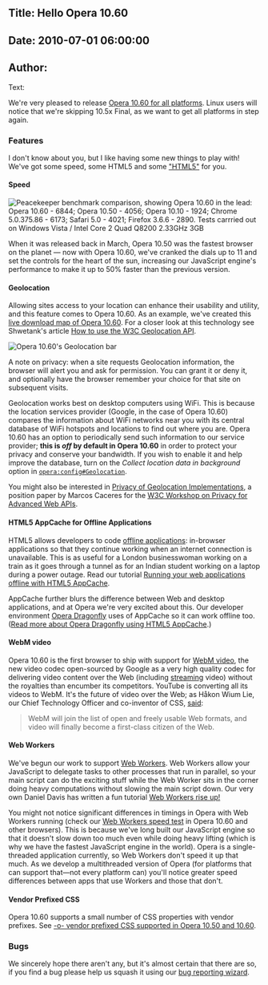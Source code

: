 Title: Hello Opera 10.60
----
Date: 2010-07-01 06:00:00
----
Author: 
----
Text:

<p>We&#39;re very pleased to release <a href="http://www.opera.com/desktop/">Opera 10.60 for all platforms</a>. Linux users will notice that we&#39;re skipping 10.5x Final, as we want to get all platforms in step again.</p>

<h3>Features</h3>

<p>I don&#39;t know about you, but I like having some new things to play with! We&#39;ve got some speed, some HTML5 and some <a href="http://www.isgeolocationpartofhtml5.com/" target="_blank">&quot;HTML5&quot;</a> for you.</p>

<h4>Speed</h4>

<p><img src="http://forum-test.oslo.osa/kirby/content/blog/141-hello-opera-1060/opera10.60-peacekeeper3.png" alt="Peacekeeper benchmark comparison, showing Opera 10.60 in the lead: Opera 10.60 - 6844; Opera 10.50 - 4056; Opera 10.10 - 1924; Chrome 5.0.375.86 - 6173; Safari 5.0 - 4021; Firefox 3.6.6 - 2890. Tests carrried out on Windows Vista / Intel Core 2 Quad Q8200 2.33GHz 3GB" /></p>

<p>When it was released back in March, Opera 10.50 was the fastest browser on the planet — now with Opera 10.60, we&#39;ve cranked the dials up to 11 and set the controls for the heart of the sun, increasing our JavaScript engine&#39;s performance to make it up to 50% faster than the previous version.</p>


<h4>Geolocation</h4>
<p>Allowing sites access to your location can enhance their usability and utility, and this feature comes to Opera 10.60. As an example, we&#39;ve created this <a href="http://www.opera.com/livemap/">live download map of Opera 10.60</a>. For a closer look at this technology see Shwetank&#39;s article <a href="http://dev.opera.com/articles/view/how-to-use-the-w3c-geolocation-api/">How to use the W3C Geolocation API</a>.</p>


<img src="http://forum-test.oslo.osa/kirby/content/blog/141-hello-opera-1060/geolocationbar.png" alt="Opera 10.60&#39;s Geolocation bar" />

<p>A note on privacy: when a site requests Geolocation information, the browser will alert you and ask for permission. You can grant it or deny it, and optionally have the browser remember your choice for that site on subsequent visits.</p>


<p>Geolocation works best on desktop computers using WiFi. This is because the location services provider (Google, in the case of Opera 10.60) compares the information about WiFi networks near you with its central database of WiFi hotspots and locations to find out where you are. Opera 10.60 has an option to periodically send such information to our service provider; <strong>this is <em>off</em> by default in Opera 10.60</strong> in order to protect your privacy and conserve your bandwidth. If you wish to enable it and help improve the database, turn on the <cite>Collect location data in background</cite> option in <a href="opera:config#Geolocation"><code>opera:config#Geolocation</code></a>.</p>

<p>You might also be interested in <a href="http://datadriven.com.au/2010/06/privacy-of-geolocation-implementations/">Privacy of Geolocation Implementations</a>, a position paper by Marcos Caceres for the <a href="http://www.w3.org/2010/api-privacy-ws/">W3C Workshop on Privacy for Advanced Web APIs</a>.</p>


<h4>HTML5 AppCache for Offline Applications</h4>
<p>HTML5 allows developers to code <a href="http://dev.w3.org/html5/spec/offline.html#">offline applications</a>: in-browser applications so that they continue working when an internet connection is unavailable. This is as useful for a London businesswoman working on a train as it goes through a tunnel as for an Indian student working on a laptop during  a power outage. Read our tutorial <a href="http://dev.opera.com/articles/view/html5-offline-applications/"> Running your web applications offline with HTML5 AppCache</a>.</p>


<p>AppCache further blurs the difference between Web and desktop applications, and at Opera we&#39;re very excited about this. Our developer environment <a href="http://www.opera.com/dragonfly/">Opera Dragonfly</a> uses of AppCache so it can work offline too. (<a href="http://my.opera.com/dragonfly/blog/2010/07/01/opera-dragonfly-updated-for-opera-10-60">Read more about Opera Dragonfly using HTML5 AppCache</a>.)</p>


<h4>WebM video</h4>
<p>Opera 10.60 is the first browser to ship with support for <a href="http://www.webmproject.org/about/">WebM video</a>, the new video codec open-sourced by Google as a very high quality codec for delivering video content over the Web (including <a href="http://zaheer.merali.org/articles/2010/06/02/webm-and-vp8-streaming-live-from-flumotion/" target="_blank">streaming</a> video) without the royalties than encumber its competitors. YouTube is converting all its videos to WebM. It&#39;s the future of video over the Web; as Håkon Wium Lie, our Chief Technology Officer and co-inventor of CSS, <a href="http://labs.opera.com/news/2010/05/19/" target="_blank">said</a>:</p>


<blockquote>WebM will join the list of open and freely usable Web formats, and video will finally become a first-class citizen of the Web.</blockquote>

<h4>Web Workers</h4>

<p>We&#39;ve begun our work to support <a href="http://www.w3.org/TR/workers/" target="_blank">Web Workers</a>. Web Workers allow your JavaScript to delegate tasks to other processes that run in parallel, so your main script can do the exciting stuff while the Web Worker sits in the corner doing heavy computations without slowing the main script down. Our very own Daniel Davis has written a fun tutorial <a href="http://dev.opera.com/articles/view/web-workers-rise-up/">Web Workers rise up!</a></p>
 
<p>You might not notice significant differences in timings in Opera with Web Workers running (check our <a href="http://people.opera.com/danield/webapps/web-workers/">Web Workers speed test</a> in Opera 10.60 and other browsers). This is because we&#39;ve long built our JavaScript engine so that it doesn&#39;t slow down too much even while doing heavy lifting (which is why we have the fastest JavaScript engine in the world). Opera is a single-threaded application currently, so Web Workers don&#39;t speed it up that much. As we develop a multithreaded version of Opera (for platforms that can support that—not every platform can) you&#39;ll notice greater speed differences between apps that use Workers and those that don&#39;t.</p>
<h4>Vendor Prefixed CSS</h4>
Opera 10.60 supports a small number of CSS properties with vendor prefixes. See <a href="http://my.opera.com/ODIN/blog/2010/06/25/o-vendor-prefixed-css-supported-in-opera-10-50">-o- vendor prefixed CSS supported in Opera 10.50 and 10.60</a>.
<h3>Bugs</h3>
<p>We sincerely hope there aren&#39;t any, but it&#39;s almost certain that there are so, if you find a bug please help us squash it using our <a href="https://bugs.opera.com/wizard">bug reporting wizard</a>.</p>



 
